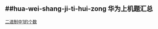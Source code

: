 ##hua-wei-shang-ji-ti-hui-zong
华为上机题汇总
---
[二进制中1的个数](https://github.com/echoorchid/hua-wei-shang-ji-ti-hui-zong/blob/master/%E6%9F%A5%E6%89%BE%E8%BE%93%E5%85%A5%E6%95%B4%E6%95%B0%E4%BA%8C%E8%BF%9B%E5%88%B6%E4%B8%AD1%E7%9A%84%E4%B8%AA%E6%95%B0.md)
